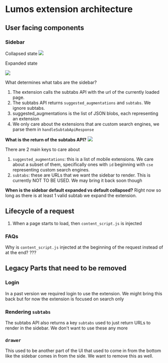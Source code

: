# Lumos extension architecture

## User facing components

### Sidebar

Collapsed state
<img src="https://p42.f3.n0.cdn.getcloudapp.com/items/6quQ5Xwo/1e52c92c-9ff9-4be2-b701-781cd7bd8517.png?source=viewer&v=5e62ab3dd376552d97c6bd917f4bd7e9" />

Expanded state

<img src="https://p42.f3.n0.cdn.getcloudapp.com/items/rRuk9Bdr/649fd91f-8c36-4762-ab8e-d375b8a547cd.png?v=683c85eecee33cdca72031f4fc4f39a6" />

What determines what tabs are the sidebar?
1. The extension calls the subtabs API with the url of the currently loaded page.
2. The subtabs API returns `suggested_augmentations` and `subtabs`. We ignore subtabs.
3. suggested_augmentations is the list of JSON blobs, each representing an extension
4. We only care about the extensions that are custom search engines, we parse them in `handleSubtabApiResponse`

**What is the return of the subtabs API?**
<img src="https://p42.f3.n0.cdn.getcloudapp.com/items/WnuBG8B5/293ae3cf-1c87-439f-9583-8a4e176674be.png?source=viewer&v=05aeb84df34de3f883146be3134e6635" />

There are 2 main keys to care about

1. `suggested_augmentations`: this is a list of mobile extensions. We care about a subset of them, specifically ones with `id` beginning with `cse` representing custom search engines.
2. `subtabs`: these are URLs that we want the sidebar to render. This is currently NOT TO BE USED. We may bring it back soon though

**When is the sidebar default expanded vs default collapsed?**
Right now so long as there is at least 1 valid subtab we expand the extension.

## Lifecycle of a request
1. When a page starts to load, then `content_script.js` is injected

### FAQs
Why is `content_script.js` injected at the beginning of the request instead of at the end?
???



## Legacy Parts that need to be removed

### Login
In a past version we required login to use the extension. We might bring this back but for now the extension is focused on search only

### Rendering `subtabs`
The subtabs API also returns a key `subtabs` used to just return URLs to render in the sidebar. We don't want to use these any more

### `drawer`
This used to be another part of the UI that used to come in from the bottom like the sidebar comes in from the side. We want to remove this as well.
